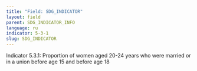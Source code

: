 ```yaml
---
title: "Field: SDG_INDICATOR"
layout: field
parent: SDG_INDICATOR_INFO
language: ru
indicator: 5-3-1
slug: SDG_INDICATOR
---
```

Indicator 5.3.1: Proportion of women aged 20-24 years who were married or in a union before age 15 and before age 18